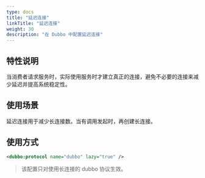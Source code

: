 ```yaml
---
type: docs
title: "延迟连接"
linkTitle: "延迟连接"
weight: 30
description: "在 Dubbo 中配置延迟连接"
---
```

## 特性说明
当消费者请求服务时，实际使用服务时才建立真正的连接，避免不必要的连接来减少延迟并提高系统稳定性。

## 使用场景
延迟连接用于减少长连接数。当有调用发起时，再创建长连接。

## 使用方式
```xml
<dubbo:protocol name="dubbo" lazy="true" />
```

> 该配置只对使用长连接的 dubbo 协议生效。
